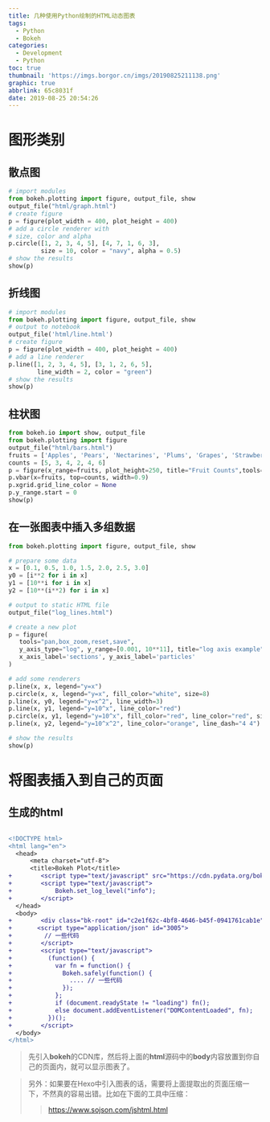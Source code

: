 ```yaml
---
title: 几种使用Python绘制的HTML动态图表
tags:
  - Python
  - Bokeh
categories:
  - Development
  - Python
toc: true
thumbnail: 'https://imgs.borgor.cn/imgs/20190825211138.png'
graphic: true
abbrlink: 65c8031f
date: 2019-08-25 20:54:26
---
```


# 图形类别

## 散点图

<!-- more -->

```python
# import modules 
from bokeh.plotting import figure, output_file, show 
output_file("html/graph.html")
# create figure 
p = figure(plot_width = 400, plot_height = 400) 
# add a circle renderer with 
# size, color and alpha 
p.circle([1, 2, 3, 4, 5], [4, 7, 1, 6, 3],  
         size = 10, color = "navy", alpha = 0.5) 
# show the results 
show(p)  
```

<div class="bk-root"id="9e74db55-03d6-4f97-8bf6-f3f44d93c069"data-root-id="1547"></div><script type="application/json"id="1764">{"fd0bb85e-181d-4818-b071-6ff2f09da3b8":{"roots":{"references":[{"attributes":{"below":[{"id":"1556","type":"LinearAxis"}],"center":[{"id":"1560","type":"Grid"},{"id":"1565","type":"Grid"}],"left":[{"id":"1561","type":"LinearAxis"}],"plot_height":400,"plot_width":400,"renderers":[{"id":"1582","type":"GlyphRenderer"}],"title":{"id":"1620","type":"Title"},"toolbar":{"id":"1572","type":"Toolbar"},"x_range":{"id":"1548","type":"DataRange1d"},"x_scale":{"id":"1552","type":"LinearScale"},"y_range":{"id":"1550","type":"DataRange1d"},"y_scale":{"id":"1554","type":"LinearScale"}},"id":"1547","subtype":"Figure","type":"Plot"},{"attributes":{"formatter":{"id":"1625","type":"BasicTickFormatter"},"ticker":{"id":"1562","type":"BasicTicker"}},"id":"1561","type":"LinearAxis"},{"attributes":{"callback":null,"data":{"x":[1,2,3,4,5],"y":[4,7,1,6,3]},"selected":{"id":"1627","type":"Selection"},"selection_policy":{"id":"1626","type":"UnionRenderers"}},"id":"1579","type":"ColumnDataSource"},{"attributes":{"source":{"id":"1579","type":"ColumnDataSource"}},"id":"1583","type":"CDSView"},{"attributes":{"overlay":{"id":"1628","type":"BoxAnnotation"}},"id":"1568","type":"BoxZoomTool"},{"attributes":{"fill_alpha":{"value":0.1},"fill_color":{"value":"#1f77b4"},"line_alpha":{"value":0.1},"line_color":{"value":"#1f77b4"},"size":{"units":"screen","value":10},"x":{"field":"x"},"y":{"field":"y"}},"id":"1581","type":"Circle"},{"attributes":{"formatter":{"id":"1623","type":"BasicTickFormatter"},"ticker":{"id":"1557","type":"BasicTicker"}},"id":"1556","type":"LinearAxis"},{"attributes":{"data_source":{"id":"1579","type":"ColumnDataSource"},"glyph":{"id":"1580","type":"Circle"},"hover_glyph":null,"muted_glyph":null,"nonselection_glyph":{"id":"1581","type":"Circle"},"selection_glyph":null,"view":{"id":"1583","type":"CDSView"}},"id":"1582","type":"GlyphRenderer"},{"attributes":{"ticker":{"id":"1557","type":"BasicTicker"}},"id":"1560","type":"Grid"},{"attributes":{"active_drag":"auto","active_inspect":"auto","active_multi":null,"active_scroll":"auto","active_tap":"auto","tools":[{"id":"1566","type":"PanTool"},{"id":"1567","type":"WheelZoomTool"},{"id":"1568","type":"BoxZoomTool"},{"id":"1569","type":"SaveTool"},{"id":"1570","type":"ResetTool"},{"id":"1571","type":"HelpTool"}]},"id":"1572","type":"Toolbar"},{"attributes":{},"id":"1567","type":"WheelZoomTool"},{"attributes":{"fill_alpha":{"value":0.5},"fill_color":{"value":"navy"},"line_alpha":{"value":0.5},"line_color":{"value":"navy"},"size":{"units":"screen","value":10},"x":{"field":"x"},"y":{"field":"y"}},"id":"1580","type":"Circle"},{"attributes":{},"id":"1566","type":"PanTool"},{"attributes":{"dimension":1,"ticker":{"id":"1562","type":"BasicTicker"}},"id":"1565","type":"Grid"},{"attributes":{"callback":null},"id":"1550","type":"DataRange1d"},{"attributes":{},"id":"1562","type":"BasicTicker"},{"attributes":{},"id":"1570","type":"ResetTool"},{"attributes":{},"id":"1554","type":"LinearScale"},{"attributes":{"text":""},"id":"1620","type":"Title"},{"attributes":{},"id":"1623","type":"BasicTickFormatter"},{"attributes":{},"id":"1571","type":"HelpTool"},{"attributes":{},"id":"1569","type":"SaveTool"},{"attributes":{},"id":"1626","type":"UnionRenderers"},{"attributes":{"callback":null},"id":"1548","type":"DataRange1d"},{"attributes":{"bottom_units":"screen","fill_alpha":{"value":0.5},"fill_color":{"value":"lightgrey"},"left_units":"screen","level":"overlay","line_alpha":{"value":1.0},"line_color":{"value":"black"},"line_dash":[4,4],"line_width":{"value":2},"render_mode":"css","right_units":"screen","top_units":"screen"},"id":"1628","type":"BoxAnnotation"},{"attributes":{},"id":"1557","type":"BasicTicker"},{"attributes":{},"id":"1552","type":"LinearScale"},{"attributes":{},"id":"1627","type":"Selection"},{"attributes":{},"id":"1625","type":"BasicTickFormatter"}],"root_ids":["1547"]},"title":"Bokeh Application","version":"1.3.4"}}</script><script type="text/javascript">(function(){var fn=function(){Bokeh.safely(function(){(function(root){function embed_document(root){var docs_json=document.getElementById('1764').textContent;var render_items=[{"docid":"fd0bb85e-181d-4818-b071-6ff2f09da3b8","roots":{"1547":"9e74db55-03d6-4f97-8bf6-f3f44d93c069"}}];root.Bokeh.embed.embed_items(docs_json,render_items)}if(root.Bokeh!==undefined){embed_document(root)}else{var attempts=0;var timer=setInterval(function(root){if(root.Bokeh!==undefined){embed_document(root);clearInterval(timer)}attempts++;if(attempts>100){console.log("Bokeh: ERROR: Unable to run BokehJS code because BokehJS library is missing");clearInterval(timer)}},10,root)}})(window)})};if(document.readyState!="loading")fn();else document.addEventListener("DOMContentLoaded",fn)})();</script>

## 折线图

```python
# import modules 
from bokeh.plotting import figure, output_file, show 
# output to notebook 
output_file('html/line.html') 
# create figure 
p = figure(plot_width = 400, plot_height = 400) 
# add a line renderer 
p.line([1, 2, 3, 4, 5], [3, 1, 2, 6, 5],  
        line_width = 2, color = "green") 
# show the results 
show(p) 
```

<div class="bk-root"id="b2c7bbaf-c3f8-47c1-90d2-433614deadc3"data-root-id="1774"></div><script type="application/json"id="2000">{"b5ba7376-bd7e-4b57-9350-d258d68e91b4":{"roots":{"references":[{"attributes":{"below":[{"id":"1783","type":"LinearAxis"}],"center":[{"id":"1787","type":"Grid"},{"id":"1792","type":"Grid"}],"left":[{"id":"1788","type":"LinearAxis"}],"plot_height":400,"plot_width":400,"renderers":[{"id":"1809","type":"GlyphRenderer"}],"title":{"id":"1856","type":"Title"},"toolbar":{"id":"1799","type":"Toolbar"},"x_range":{"id":"1775","type":"DataRange1d"},"x_scale":{"id":"1779","type":"LinearScale"},"y_range":{"id":"1777","type":"DataRange1d"},"y_scale":{"id":"1781","type":"LinearScale"}},"id":"1774","subtype":"Figure","type":"Plot"},{"attributes":{"data_source":{"id":"1806","type":"ColumnDataSource"},"glyph":{"id":"1807","type":"Line"},"hover_glyph":null,"muted_glyph":null,"nonselection_glyph":{"id":"1808","type":"Line"},"selection_glyph":null,"view":{"id":"1810","type":"CDSView"}},"id":"1809","type":"GlyphRenderer"},{"attributes":{"active_drag":"auto","active_inspect":"auto","active_multi":null,"active_scroll":"auto","active_tap":"auto","tools":[{"id":"1793","type":"PanTool"},{"id":"1794","type":"WheelZoomTool"},{"id":"1795","type":"BoxZoomTool"},{"id":"1796","type":"SaveTool"},{"id":"1797","type":"ResetTool"},{"id":"1798","type":"HelpTool"}]},"id":"1799","type":"Toolbar"},{"attributes":{},"id":"1859","type":"BasicTickFormatter"},{"attributes":{},"id":"1794","type":"WheelZoomTool"},{"attributes":{"formatter":{"id":"1861","type":"BasicTickFormatter"},"ticker":{"id":"1789","type":"BasicTicker"}},"id":"1788","type":"LinearAxis"},{"attributes":{},"id":"1781","type":"LinearScale"},{"attributes":{},"id":"1863","type":"Selection"},{"attributes":{"dimension":1,"ticker":{"id":"1789","type":"BasicTicker"}},"id":"1792","type":"Grid"},{"attributes":{},"id":"1861","type":"BasicTickFormatter"},{"attributes":{"ticker":{"id":"1784","type":"BasicTicker"}},"id":"1787","type":"Grid"},{"attributes":{},"id":"1779","type":"LinearScale"},{"attributes":{"line_alpha":0.1,"line_color":"#1f77b4","line_width":2,"x":{"field":"x"},"y":{"field":"y"}},"id":"1808","type":"Line"},{"attributes":{"source":{"id":"1806","type":"ColumnDataSource"}},"id":"1810","type":"CDSView"},{"attributes":{},"id":"1797","type":"ResetTool"},{"attributes":{"callback":null},"id":"1775","type":"DataRange1d"},{"attributes":{"callback":null,"data":{"x":[1,2,3,4,5],"y":[3,1,2,6,5]},"selected":{"id":"1863","type":"Selection"},"selection_policy":{"id":"1862","type":"UnionRenderers"}},"id":"1806","type":"ColumnDataSource"},{"attributes":{"callback":null},"id":"1777","type":"DataRange1d"},{"attributes":{"formatter":{"id":"1859","type":"BasicTickFormatter"},"ticker":{"id":"1784","type":"BasicTicker"}},"id":"1783","type":"LinearAxis"},{"attributes":{"text":""},"id":"1856","type":"Title"},{"attributes":{"line_color":"green","line_width":2,"x":{"field":"x"},"y":{"field":"y"}},"id":"1807","type":"Line"},{"attributes":{},"id":"1793","type":"PanTool"},{"attributes":{},"id":"1796","type":"SaveTool"},{"attributes":{},"id":"1798","type":"HelpTool"},{"attributes":{"overlay":{"id":"1864","type":"BoxAnnotation"}},"id":"1795","type":"BoxZoomTool"},{"attributes":{},"id":"1862","type":"UnionRenderers"},{"attributes":{},"id":"1789","type":"BasicTicker"},{"attributes":{},"id":"1784","type":"BasicTicker"},{"attributes":{"bottom_units":"screen","fill_alpha":{"value":0.5},"fill_color":{"value":"lightgrey"},"left_units":"screen","level":"overlay","line_alpha":{"value":1.0},"line_color":{"value":"black"},"line_dash":[4,4],"line_width":{"value":2},"render_mode":"css","right_units":"screen","top_units":"screen"},"id":"1864","type":"BoxAnnotation"}],"root_ids":["1774"]},"title":"Bokeh Application","version":"1.3.4"}}</script><script type="text/javascript">(function(){var fn=function(){Bokeh.safely(function(){(function(root){function embed_document(root){var docs_json=document.getElementById('2000').textContent;var render_items=[{"docid":"b5ba7376-bd7e-4b57-9350-d258d68e91b4","roots":{"1774":"b2c7bbaf-c3f8-47c1-90d2-433614deadc3"}}];root.Bokeh.embed.embed_items(docs_json,render_items)}if(root.Bokeh!==undefined){embed_document(root)}else{var attempts=0;var timer=setInterval(function(root){if(root.Bokeh!==undefined){embed_document(root);clearInterval(timer)}attempts++;if(attempts>100){console.log("Bokeh: ERROR: Unable to run BokehJS code because BokehJS library is missing");clearInterval(timer)}},10,root)}})(window)})};if(document.readyState!="loading")fn();else document.addEventListener("DOMContentLoaded",fn)})();</script>

## 柱状图

```python
from bokeh.io import show, output_file
from bokeh.plotting import figure
output_file("html/bars.html")
fruits = ['Apples', 'Pears', 'Nectarines', 'Plums', 'Grapes', 'Strawberries']
counts = [5, 3, 4, 2, 4, 6]
p = figure(x_range=fruits, plot_height=250, title="Fruit Counts",tools="")
p.vbar(x=fruits, top=counts, width=0.9)
p.xgrid.grid_line_color = None
p.y_range.start = 0
show(p)
```

<div class="bk-root"id="1a530e00-250e-4201-97a5-b4603f00f030"data-root-id="3013"></div><script type="application/json"id="3389">{"29b4f9b5-1769-489c-be3c-bd4c675994c9":{"roots":{"references":[{"attributes":{"below":[{"id":"3024","type":"LinearAxis"}],"center":[{"id":"3028","type":"Grid"},{"id":"3032","type":"Grid"},{"id":"3064","type":"Legend"}],"left":[{"id":"3029","type":"CategoricalAxis"}],"outline_line_color":{"value":null},"plot_height":250,"renderers":[{"id":"3056","type":"GlyphRenderer"},{"id":"3069","type":"GlyphRenderer"},{"id":"3083","type":"GlyphRenderer"},{"id":"3104","type":"GlyphRenderer"},{"id":"3118","type":"GlyphRenderer"},{"id":"3134","type":"GlyphRenderer"}],"title":{"id":"3014","type":"Title"},"toolbar":{"id":"3039","type":"Toolbar"},"toolbar_location":null,"x_range":{"id":"3016","type":"Range1d"},"x_scale":{"id":"3020","type":"LinearScale"},"y_range":{"id":"3018","type":"FactorRange"},"y_scale":{"id":"3022","type":"CategoricalScale"}},"id":"3013","subtype":"Figure","type":"Plot"},{"attributes":{"fill_alpha":{"value":0.1},"fill_color":{"value":"#1f77b4"},"height":{"value":0.9},"left":{"expr":{"id":"3049","type":"Stack"}},"line_alpha":{"value":0.1},"line_color":{"value":"#1f77b4"},"right":{"expr":{"id":"3050","type":"Stack"}},"y":{"field":"fruits"}},"id":"3068","type":"HBar"},{"attributes":{"data_source":{"id":"3046","type":"ColumnDataSource"},"glyph":{"id":"3067","type":"HBar"},"hover_glyph":null,"muted_glyph":null,"name":"2016","nonselection_glyph":{"id":"3068","type":"HBar"},"selection_glyph":null,"view":{"id":"3070","type":"CDSView"}},"id":"3069","type":"GlyphRenderer"},{"attributes":{"fill_alpha":{"value":0.1},"fill_color":{"value":"#1f77b4"},"height":{"value":0.9},"left":{"expr":{"id":"3047","type":"Stack"}},"line_alpha":{"value":0.1},"line_color":{"value":"#1f77b4"},"right":{"expr":{"id":"3048","type":"Stack"}},"y":{"field":"fruits"}},"id":"3055","type":"HBar"},{"attributes":{"fill_alpha":{"value":0.1},"fill_color":{"value":"#1f77b4"},"height":{"value":0.9},"left":{"expr":{"id":"3099","type":"Stack"}},"line_alpha":{"value":0.1},"line_color":{"value":"#1f77b4"},"right":{"expr":{"id":"3100","type":"Stack"}},"y":{"field":"fruits"}},"id":"3133","type":"HBar"},{"attributes":{},"id":"3060","type":"BasicTickFormatter"},{"attributes":{"overlay":{"id":"3063","type":"BoxAnnotation"}},"id":"3035","type":"BoxZoomTool"},{"attributes":{"data_source":{"id":"3094","type":"ColumnDataSource"},"glyph":{"id":"3132","type":"HBar"},"hover_glyph":null,"muted_glyph":null,"name":"2017","nonselection_glyph":{"id":"3133","type":"HBar"},"selection_glyph":null,"view":{"id":"3135","type":"CDSView"}},"id":"3134","type":"GlyphRenderer"},{"attributes":{},"id":"3036","type":"SaveTool"},{"attributes":{"source":{"id":"3046","type":"ColumnDataSource"}},"id":"3057","type":"CDSView"},{"attributes":{},"id":"3037","type":"ResetTool"},{"attributes":{"fields":[]},"id":"3047","type":"Stack"},{"attributes":{"fields":["2015","2016"]},"id":"3098","type":"Stack"},{"attributes":{"fields":["2015"]},"id":"3097","type":"Stack"},{"attributes":{"fields":["2015","2016"]},"id":"3099","type":"Stack"},{"attributes":{"data_source":{"id":"3046","type":"ColumnDataSource"},"glyph":{"id":"3054","type":"HBar"},"hover_glyph":null,"muted_glyph":null,"name":"2015","nonselection_glyph":{"id":"3055","type":"HBar"},"selection_glyph":null,"view":{"id":"3057","type":"CDSView"}},"id":"3056","type":"GlyphRenderer"},{"attributes":{"source":{"id":"3094","type":"ColumnDataSource"}},"id":"3105","type":"CDSView"},{"attributes":{"label":{"value":"2016 exports"},"renderers":[{"id":"3069","type":"GlyphRenderer"}]},"id":"3079","type":"LegendItem"},{"attributes":{},"id":"3038","type":"HelpTool"},{"attributes":{"items":[{"id":"3065","type":"LegendItem"},{"id":"3079","type":"LegendItem"},{"id":"3093","type":"LegendItem"},{"id":"3114","type":"LegendItem"},{"id":"3130","type":"LegendItem"},{"id":"3146","type":"LegendItem"}],"location":"top_left"},"id":"3064","type":"Legend"},{"attributes":{"source":{"id":"3046","type":"ColumnDataSource"}},"id":"3070","type":"CDSView"},{"attributes":{},"id":"3077","type":"Selection"},{"attributes":{"fields":["2015","2016","2017"]},"id":"3100","type":"Stack"},{"attributes":{"active_drag":"auto","active_inspect":"auto","active_multi":null,"active_scroll":"auto","active_tap":"auto","tools":[{"id":"3033","type":"PanTool"},{"id":"3034","type":"WheelZoomTool"},{"id":"3035","type":"BoxZoomTool"},{"id":"3036","type":"SaveTool"},{"id":"3037","type":"ResetTool"},{"id":"3038","type":"HelpTool"}]},"id":"3039","type":"Toolbar"},{"attributes":{"fill_color":{"value":"#fdbb84"},"height":{"value":0.9},"left":{"expr":{"id":"3097","type":"Stack"}},"line_color":{"value":"#fdbb84"},"right":{"expr":{"id":"3098","type":"Stack"}},"y":{"field":"fruits"}},"id":"3116","type":"HBar"},{"attributes":{"label":{"value":"2017 imports"},"renderers":[{"id":"3134","type":"GlyphRenderer"}]},"id":"3146","type":"LegendItem"},{"attributes":{"fill_color":{"value":"#e0f3db"},"height":{"value":0.9},"left":{"expr":{"id":"3051","type":"Stack"}},"line_color":{"value":"#e0f3db"},"right":{"expr":{"id":"3052","type":"Stack"}},"y":{"field":"fruits"}},"id":"3081","type":"HBar"},{"attributes":{"fill_color":{"value":"#e34a33"},"height":{"value":0.9},"left":{"expr":{"id":"3095","type":"Stack"}},"line_color":{"value":"#e34a33"},"right":{"expr":{"id":"3096","type":"Stack"}},"y":{"field":"fruits"}},"id":"3102","type":"HBar"},{"attributes":{},"id":"3033","type":"PanTool"},{"attributes":{"fields":["2015"]},"id":"3048","type":"Stack"},{"attributes":{},"id":"3022","type":"CategoricalScale"},{"attributes":{"fill_color":{"value":"#fee8c8"},"height":{"value":0.9},"left":{"expr":{"id":"3099","type":"Stack"}},"line_color":{"value":"#fee8c8"},"right":{"expr":{"id":"3100","type":"Stack"}},"y":{"field":"fruits"}},"id":"3132","type":"HBar"},{"attributes":{"data_source":{"id":"3094","type":"ColumnDataSource"},"glyph":{"id":"3116","type":"HBar"},"hover_glyph":null,"muted_glyph":null,"name":"2016","nonselection_glyph":{"id":"3117","type":"HBar"},"selection_glyph":null,"view":{"id":"3119","type":"CDSView"}},"id":"3118","type":"GlyphRenderer"},{"attributes":{"fill_alpha":{"value":0.1},"fill_color":{"value":"#1f77b4"},"height":{"value":0.9},"left":{"expr":{"id":"3095","type":"Stack"}},"line_alpha":{"value":0.1},"line_color":{"value":"#1f77b4"},"right":{"expr":{"id":"3096","type":"Stack"}},"y":{"field":"fruits"}},"id":"3103","type":"HBar"},{"attributes":{"fill_alpha":{"value":0.1},"fill_color":{"value":"#1f77b4"},"height":{"value":0.9},"left":{"expr":{"id":"3097","type":"Stack"}},"line_alpha":{"value":0.1},"line_color":{"value":"#1f77b4"},"right":{"expr":{"id":"3098","type":"Stack"}},"y":{"field":"fruits"}},"id":"3117","type":"HBar"},{"attributes":{"text":"Fruit import/export, by year"},"id":"3014","type":"Title"},{"attributes":{"data_source":{"id":"3094","type":"ColumnDataSource"},"glyph":{"id":"3102","type":"HBar"},"hover_glyph":null,"muted_glyph":null,"name":"2015","nonselection_glyph":{"id":"3103","type":"HBar"},"selection_glyph":null,"view":{"id":"3105","type":"CDSView"}},"id":"3104","type":"GlyphRenderer"},{"attributes":{"source":{"id":"3046","type":"ColumnDataSource"}},"id":"3084","type":"CDSView"},{"attributes":{"source":{"id":"3094","type":"ColumnDataSource"}},"id":"3135","type":"CDSView"},{"attributes":{"callback":null,"end":16,"start":-16},"id":"3016","type":"Range1d"},{"attributes":{"fill_alpha":{"value":0.1},"fill_color":{"value":"#1f77b4"},"height":{"value":0.9},"left":{"expr":{"id":"3051","type":"Stack"}},"line_alpha":{"value":0.1},"line_color":{"value":"#1f77b4"},"right":{"expr":{"id":"3052","type":"Stack"}},"y":{"field":"fruits"}},"id":"3082","type":"HBar"},{"attributes":{"callback":null,"data":{"2015":[-1,0,-1,-3,-2,-1],"2016":[-2,-1,-3,-1,-2,-2],"2017":[-1,-2,-1,0,-2,-2],"fruits":["Apples","Pears","Nectarines","Plums","Grapes","Strawberries"]},"selected":{"id":"3128","type":"Selection"},"selection_policy":{"id":"3127","type":"UnionRenderers"}},"id":"3094","type":"ColumnDataSource"},{"attributes":{},"id":"3062","type":"CategoricalTickFormatter"},{"attributes":{"data_source":{"id":"3046","type":"ColumnDataSource"},"glyph":{"id":"3081","type":"HBar"},"hover_glyph":null,"muted_glyph":null,"name":"2017","nonselection_glyph":{"id":"3082","type":"HBar"},"selection_glyph":null,"view":{"id":"3084","type":"CDSView"}},"id":"3083","type":"GlyphRenderer"},{"attributes":{"fill_color":{"value":"#43a2ca"},"height":{"value":0.9},"left":{"expr":{"id":"3047","type":"Stack"}},"line_color":{"value":"#43a2ca"},"right":{"expr":{"id":"3048","type":"Stack"}},"y":{"field":"fruits"}},"id":"3054","type":"HBar"},{"attributes":{"fields":["2015"]},"id":"3049","type":"Stack"},{"attributes":{},"id":"3020","type":"LinearScale"},{"attributes":{"callback":null,"data":{"2015":[2,1,4,3,2,4],"2016":[5,3,4,2,4,6],"2017":[3,2,4,4,5,3],"fruits":["Apples","Pears","Nectarines","Plums","Grapes","Strawberries"]},"selected":{"id":"3077","type":"Selection"},"selection_policy":{"id":"3076","type":"UnionRenderers"}},"id":"3046","type":"ColumnDataSource"},{"attributes":{"formatter":{"id":"3060","type":"BasicTickFormatter"},"minor_tick_line_color":{"value":null},"ticker":{"id":"3025","type":"BasicTicker"}},"id":"3024","type":"LinearAxis"},{"attributes":{"callback":null,"factors":["Apples","Pears","Nectarines","Plums","Grapes","Strawberries"],"range_padding":0.1},"id":"3018","type":"FactorRange"},{"attributes":{"label":{"value":"2015 exports"},"renderers":[{"id":"3056","type":"GlyphRenderer"}]},"id":"3065","type":"LegendItem"},{"attributes":{"fields":["2015","2016"]},"id":"3050","type":"Stack"},{"attributes":{"label":{"value":"2015 imports"},"renderers":[{"id":"3104","type":"GlyphRenderer"}]},"id":"3114","type":"LegendItem"},{"attributes":{"fields":["2015","2016"]},"id":"3051","type":"Stack"},{"attributes":{"source":{"id":"3094","type":"ColumnDataSource"}},"id":"3119","type":"CDSView"},{"attributes":{"label":{"value":"2017 exports"},"renderers":[{"id":"3083","type":"GlyphRenderer"}]},"id":"3093","type":"LegendItem"},{"attributes":{"fields":["2015","2016","2017"]},"id":"3052","type":"Stack"},{"attributes":{"fields":["2015"]},"id":"3096","type":"Stack"},{"attributes":{},"id":"3030","type":"CategoricalTicker"},{"attributes":{},"id":"3034","type":"WheelZoomTool"},{"attributes":{},"id":"3076","type":"UnionRenderers"},{"attributes":{"bottom_units":"screen","fill_alpha":{"value":0.5},"fill_color":{"value":"lightgrey"},"left_units":"screen","level":"overlay","line_alpha":{"value":1.0},"line_color":{"value":"black"},"line_dash":[4,4],"line_width":{"value":2},"render_mode":"css","right_units":"screen","top_units":"screen"},"id":"3063","type":"BoxAnnotation"},{"attributes":{},"id":"3025","type":"BasicTicker"},{"attributes":{},"id":"3128","type":"Selection"},{"attributes":{"fill_color":{"value":"#a8ddb5"},"height":{"value":0.9},"left":{"expr":{"id":"3049","type":"Stack"}},"line_color":{"value":"#a8ddb5"},"right":{"expr":{"id":"3050","type":"Stack"}},"y":{"field":"fruits"}},"id":"3067","type":"HBar"},{"attributes":{"label":{"value":"2016 imports"},"renderers":[{"id":"3118","type":"GlyphRenderer"}]},"id":"3130","type":"LegendItem"},{"attributes":{"fields":[]},"id":"3095","type":"Stack"},{"attributes":{"ticker":{"id":"3025","type":"BasicTicker"}},"id":"3028","type":"Grid"},{"attributes":{},"id":"3127","type":"UnionRenderers"},{"attributes":{"formatter":{"id":"3062","type":"CategoricalTickFormatter"},"minor_tick_line_color":{"value":null},"ticker":{"id":"3030","type":"CategoricalTicker"}},"id":"3029","type":"CategoricalAxis"},{"attributes":{"dimension":1,"grid_line_color":null,"ticker":{"id":"3030","type":"CategoricalTicker"}},"id":"3032","type":"Grid"}],"root_ids":["3013"]},"title":"Bokeh Application","version":"1.3.4"}}</script><script type="text/javascript">(function(){var fn=function(){Bokeh.safely(function(){(function(root){function embed_document(root){var docs_json=document.getElementById('3389').textContent;var render_items=[{"docid":"29b4f9b5-1769-489c-be3c-bd4c675994c9","roots":{"3013":"1a530e00-250e-4201-97a5-b4603f00f030"}}];root.Bokeh.embed.embed_items(docs_json,render_items)}if(root.Bokeh!==undefined){embed_document(root)}else{var attempts=0;var timer=setInterval(function(root){if(root.Bokeh!==undefined){embed_document(root);clearInterval(timer)}attempts++;if(attempts>100){console.log("Bokeh: ERROR: Unable to run BokehJS code because BokehJS library is missing");clearInterval(timer)}},10,root)}})(window)})};if(document.readyState!="loading")fn();else document.addEventListener("DOMContentLoaded",fn)})();</script>

## 在一张图表中插入多组数据

```python
from bokeh.plotting import figure, output_file, show

# prepare some data
x = [0.1, 0.5, 1.0, 1.5, 2.0, 2.5, 3.0]
y0 = [i**2 for i in x]
y1 = [10**i for i in x]
y2 = [10**(i**2) for i in x]

# output to static HTML file
output_file("log_lines.html")

# create a new plot
p = figure(
   tools="pan,box_zoom,reset,save",
   y_axis_type="log", y_range=[0.001, 10**11], title="log axis example",
   x_axis_label='sections', y_axis_label='particles'
)

# add some renderers
p.line(x, x, legend="y=x")
p.circle(x, x, legend="y=x", fill_color="white", size=8)
p.line(x, y0, legend="y=x^2", line_width=3)
p.line(x, y1, legend="y=10^x", line_color="red")
p.circle(x, y1, legend="y=10^x", fill_color="red", line_color="red", size=6)
p.line(x, y2, legend="y=10^x^2", line_color="orange", line_dash="4 4")

# show the results
show(p)
```



<div class="bk-root"id="6b0cbb98-b19f-4278-8d9c-45e118441d6a"data-root-id="1001"></div><script type="application/json"id="1294">{"92c90687-3996-4e97-b3e9-d8f62e191825":{"roots":{"references":[{"attributes":{"callback":null,"data":{"x":[0.1,0.5,1.0,1.5,2.0,2.5,3.0],"y":[0.1,0.5,1.0,1.5,2.0,2.5,3.0]},"selected":{"id":"1071","type":"Selection"},"selection_policy":{"id":"1070","type":"UnionRenderers"}},"id":"1044","type":"ColumnDataSource"},{"attributes":{"source":{"id":"1031","type":"ColumnDataSource"}},"id":"1035","type":"CDSView"},{"attributes":{},"id":"1088","type":"UnionRenderers"},{"attributes":{},"id":"1022","type":"PanTool"},{"attributes":{"label":{"value":"y=10^x"},"renderers":[{"id":"1076","type":"GlyphRenderer"},{"id":"1094","type":"GlyphRenderer"}]},"id":"1090","type":"LegendItem"},{"attributes":{},"id":"1089","type":"Selection"},{"attributes":{},"id":"1024","type":"ResetTool"},{"attributes":{},"id":"1025","type":"SaveTool"},{"attributes":{"line_color":"orange","line_dash":[4,4],"x":{"field":"x"},"y":{"field":"y"}},"id":"1111","type":"Line"},{"attributes":{"callback":null,"data":{"x":[0.1,0.5,1.0,1.5,2.0,2.5,3.0],"y":[1.023292992280754,1.7782794100389228,10.0,177.82794100389228,10000.0,1778279.410038923,1000000000.0]},"selected":{"id":"1149","type":"Selection"},"selection_policy":{"id":"1148","type":"UnionRenderers"}},"id":"1110","type":"ColumnDataSource"},{"attributes":{"active_drag":"auto","active_inspect":"auto","active_multi":null,"active_scroll":"auto","active_tap":"auto","tools":[{"id":"1022","type":"PanTool"},{"id":"1023","type":"BoxZoomTool"},{"id":"1024","type":"ResetTool"},{"id":"1025","type":"SaveTool"}]},"id":"1026","type":"Toolbar"},{"attributes":{"line_color":"#1f77b4","line_width":3,"x":{"field":"x"},"y":{"field":"y"}},"id":"1058","type":"Line"},{"attributes":{"line_alpha":0.1,"line_color":"#1f77b4","x":{"field":"x"},"y":{"field":"y"}},"id":"1033","type":"Line"},{"attributes":{"fill_alpha":{"value":0.1},"fill_color":{"value":"#1f77b4"},"line_alpha":{"value":0.1},"line_color":{"value":"#1f77b4"},"size":{"units":"screen","value":6},"x":{"field":"x"},"y":{"field":"y"}},"id":"1093","type":"Circle"},{"attributes":{"data_source":{"id":"1031","type":"ColumnDataSource"},"glyph":{"id":"1032","type":"Line"},"hover_glyph":null,"muted_glyph":null,"nonselection_glyph":{"id":"1033","type":"Line"},"selection_glyph":null,"view":{"id":"1035","type":"CDSView"}},"id":"1034","type":"GlyphRenderer"},{"attributes":{"data_source":{"id":"1091","type":"ColumnDataSource"},"glyph":{"id":"1092","type":"Circle"},"hover_glyph":null,"muted_glyph":null,"nonselection_glyph":{"id":"1093","type":"Circle"},"selection_glyph":null,"view":{"id":"1095","type":"CDSView"}},"id":"1094","type":"GlyphRenderer"},{"attributes":{},"id":"1038","type":"BasicTickFormatter"},{"attributes":{"source":{"id":"1091","type":"ColumnDataSource"}},"id":"1095","type":"CDSView"},{"attributes":{"items":[{"id":"1043","type":"LegendItem"},{"id":"1072","type":"LegendItem"},{"id":"1090","type":"LegendItem"},{"id":"1131","type":"LegendItem"}]},"id":"1042","type":"Legend"},{"attributes":{},"id":"1108","type":"UnionRenderers"},{"attributes":{"text":"log axis example"},"id":"1002","type":"Title"},{"attributes":{"ticker":null},"id":"1040","type":"LogTickFormatter"},{"attributes":{"callback":null,"end":100000000000,"start":0.001},"id":"1006","type":"Range1d"},{"attributes":{"bottom_units":"screen","fill_alpha":{"value":0.5},"fill_color":{"value":"lightgrey"},"left_units":"screen","level":"overlay","line_alpha":{"value":1.0},"line_color":{"value":"black"},"line_dash":[4,4],"line_width":{"value":2},"render_mode":"css","right_units":"screen","top_units":"screen"},"id":"1041","type":"BoxAnnotation"},{"attributes":{},"id":"1109","type":"Selection"},{"attributes":{"callback":null,"data":{"x":[0.1,0.5,1.0,1.5,2.0,2.5,3.0],"y":[0.010000000000000002,0.25,1.0,2.25,4.0,6.25,9.0]},"selected":{"id":"1089","type":"Selection"},"selection_policy":{"id":"1088","type":"UnionRenderers"}},"id":"1057","type":"ColumnDataSource"},{"attributes":{"label":{"value":"y=x"},"renderers":[{"id":"1034","type":"GlyphRenderer"},{"id":"1047","type":"GlyphRenderer"}]},"id":"1043","type":"LegendItem"},{"attributes":{"line_alpha":0.1,"line_color":"#1f77b4","line_dash":[4,4],"x":{"field":"x"},"y":{"field":"y"}},"id":"1112","type":"Line"},{"attributes":{"data_source":{"id":"1110","type":"ColumnDataSource"},"glyph":{"id":"1111","type":"Line"},"hover_glyph":null,"muted_glyph":null,"nonselection_glyph":{"id":"1112","type":"Line"},"selection_glyph":null,"view":{"id":"1114","type":"CDSView"}},"id":"1113","type":"GlyphRenderer"},{"attributes":{"fill_alpha":{"value":0.1},"fill_color":{"value":"#1f77b4"},"line_alpha":{"value":0.1},"line_color":{"value":"#1f77b4"},"size":{"units":"screen","value":8},"x":{"field":"x"},"y":{"field":"y"}},"id":"1046","type":"Circle"},{"attributes":{"source":{"id":"1110","type":"ColumnDataSource"}},"id":"1114","type":"CDSView"},{"attributes":{"data_source":{"id":"1044","type":"ColumnDataSource"},"glyph":{"id":"1045","type":"Circle"},"hover_glyph":null,"muted_glyph":null,"nonselection_glyph":{"id":"1046","type":"Circle"},"selection_glyph":null,"view":{"id":"1048","type":"CDSView"}},"id":"1047","type":"GlyphRenderer"},{"attributes":{},"id":"1129","type":"UnionRenderers"},{"attributes":{"label":{"value":"y=10^x^2"},"renderers":[{"id":"1113","type":"GlyphRenderer"}]},"id":"1131","type":"LegendItem"},{"attributes":{"source":{"id":"1044","type":"ColumnDataSource"}},"id":"1048","type":"CDSView"},{"attributes":{},"id":"1055","type":"UnionRenderers"},{"attributes":{},"id":"1130","type":"Selection"},{"attributes":{"callback":null,"data":{"x":[0.1,0.5,1.0,1.5,2.0,2.5,3.0],"y":[0.1,0.5,1.0,1.5,2.0,2.5,3.0]},"selected":{"id":"1056","type":"Selection"},"selection_policy":{"id":"1055","type":"UnionRenderers"}},"id":"1031","type":"ColumnDataSource"},{"attributes":{},"id":"1056","type":"Selection"},{"attributes":{"callback":null,"data":{"x":[0.1,0.5,1.0,1.5,2.0,2.5,3.0],"y":[1.2589254117941673,3.1622776601683795,10.0,31.622776601683793,100.0,316.22776601683796,1000.0]},"selected":{"id":"1109","type":"Selection"},"selection_policy":{"id":"1108","type":"UnionRenderers"}},"id":"1073","type":"ColumnDataSource"},{"attributes":{"source":{"id":"1073","type":"ColumnDataSource"}},"id":"1077","type":"CDSView"},{"attributes":{"callback":null},"id":"1004","type":"DataRange1d"},{"attributes":{"line_color":"red","x":{"field":"x"},"y":{"field":"y"}},"id":"1074","type":"Line"},{"attributes":{},"id":"1148","type":"UnionRenderers"},{"attributes":{"data_source":{"id":"1057","type":"ColumnDataSource"},"glyph":{"id":"1058","type":"Line"},"hover_glyph":null,"muted_glyph":null,"nonselection_glyph":{"id":"1059","type":"Line"},"selection_glyph":null,"view":{"id":"1061","type":"CDSView"}},"id":"1060","type":"GlyphRenderer"},{"attributes":{},"id":"1149","type":"Selection"},{"attributes":{},"id":"1010","type":"LogScale"},{"attributes":{"overlay":{"id":"1041","type":"BoxAnnotation"}},"id":"1023","type":"BoxZoomTool"},{"attributes":{"source":{"id":"1057","type":"ColumnDataSource"}},"id":"1061","type":"CDSView"},{"attributes":{},"id":"1070","type":"UnionRenderers"},{"attributes":{},"id":"1008","type":"LinearScale"},{"attributes":{"line_color":"#1f77b4","x":{"field":"x"},"y":{"field":"y"}},"id":"1032","type":"Line"},{"attributes":{"label":{"value":"y=x^2"},"renderers":[{"id":"1060","type":"GlyphRenderer"}]},"id":"1072","type":"LegendItem"},{"attributes":{"axis_label":"sections","formatter":{"id":"1038","type":"BasicTickFormatter"},"ticker":{"id":"1013","type":"BasicTicker"}},"id":"1012","type":"LinearAxis"},{"attributes":{},"id":"1071","type":"Selection"},{"attributes":{"dimension":1,"ticker":{"id":"1018","type":"LogTicker"}},"id":"1021","type":"Grid"},{"attributes":{},"id":"1013","type":"BasicTicker"},{"attributes":{"line_alpha":0.1,"line_color":"#1f77b4","line_width":3,"x":{"field":"x"},"y":{"field":"y"}},"id":"1059","type":"Line"},{"attributes":{"fill_color":{"value":"red"},"line_color":{"value":"red"},"size":{"units":"screen","value":6},"x":{"field":"x"},"y":{"field":"y"}},"id":"1092","type":"Circle"},{"attributes":{"ticker":{"id":"1013","type":"BasicTicker"}},"id":"1016","type":"Grid"},{"attributes":{"callback":null,"data":{"x":[0.1,0.5,1.0,1.5,2.0,2.5,3.0],"y":[1.2589254117941673,3.1622776601683795,10.0,31.622776601683793,100.0,316.22776601683796,1000.0]},"selected":{"id":"1130","type":"Selection"},"selection_policy":{"id":"1129","type":"UnionRenderers"}},"id":"1091","type":"ColumnDataSource"},{"attributes":{"below":[{"id":"1012","type":"LinearAxis"}],"center":[{"id":"1016","type":"Grid"},{"id":"1021","type":"Grid"},{"id":"1042","type":"Legend"}],"left":[{"id":"1017","type":"LogAxis"}],"renderers":[{"id":"1034","type":"GlyphRenderer"},{"id":"1047","type":"GlyphRenderer"},{"id":"1060","type":"GlyphRenderer"},{"id":"1076","type":"GlyphRenderer"},{"id":"1094","type":"GlyphRenderer"},{"id":"1113","type":"GlyphRenderer"}],"title":{"id":"1002","type":"Title"},"toolbar":{"id":"1026","type":"Toolbar"},"x_range":{"id":"1004","type":"DataRange1d"},"x_scale":{"id":"1008","type":"LinearScale"},"y_range":{"id":"1006","type":"Range1d"},"y_scale":{"id":"1010","type":"LogScale"}},"id":"1001","subtype":"Figure","type":"Plot"},{"attributes":{"data_source":{"id":"1073","type":"ColumnDataSource"},"glyph":{"id":"1074","type":"Line"},"hover_glyph":null,"muted_glyph":null,"nonselection_glyph":{"id":"1075","type":"Line"},"selection_glyph":null,"view":{"id":"1077","type":"CDSView"}},"id":"1076","type":"GlyphRenderer"},{"attributes":{"num_minor_ticks":10},"id":"1018","type":"LogTicker"},{"attributes":{"axis_label":"particles","formatter":{"id":"1040","type":"LogTickFormatter"},"ticker":{"id":"1018","type":"LogTicker"}},"id":"1017","type":"LogAxis"},{"attributes":{"line_alpha":0.1,"line_color":"#1f77b4","x":{"field":"x"},"y":{"field":"y"}},"id":"1075","type":"Line"},{"attributes":{"fill_color":{"value":"white"},"line_color":{"value":"#1f77b4"},"size":{"units":"screen","value":8},"x":{"field":"x"},"y":{"field":"y"}},"id":"1045","type":"Circle"}],"root_ids":["1001"]},"title":"Bokeh Application","version":"1.3.4"}}</script><script type="text/javascript">(function(){var fn=function(){Bokeh.safely(function(){(function(root){function embed_document(root){var docs_json=document.getElementById('1294').textContent;var render_items=[{"docid":"92c90687-3996-4e97-b3e9-d8f62e191825","roots":{"1001":"6b0cbb98-b19f-4278-8d9c-45e118441d6a"}}];root.Bokeh.embed.embed_items(docs_json,render_items)}if(root.Bokeh!==undefined){embed_document(root)}else{var attempts=0;var timer=setInterval(function(root){if(root.Bokeh!==undefined){embed_document(root);clearInterval(timer)}attempts++;if(attempts>100){console.log("Bokeh: ERROR: Unable to run BokehJS code because BokehJS library is missing");clearInterval(timer)}},10,root)}})(window)})};if(document.readyState!="loading")fn();else document.addEventListener("DOMContentLoaded",fn)})();</script>

# 将图表插入到自己的页面

## 生成的html

```diff

<!DOCTYPE html>
<html lang="en">
  <head>
      <meta charset="utf-8">
      <title>Bokeh Plot</title>
+        <script type="text/javascript" src="https://cdn.pydata.org/bokeh/release/bokeh-1.3.4.min.js"></script>
+        <script type="text/javascript">
+            Bokeh.set_log_level("info");
+        </script>
  </head>
  <body>
+        <div class="bk-root" id="c2e1f62c-4bf8-4646-b45f-0941761cab1e" data-root-id="2631"></div>
+       <script type="application/json" id="3005">
+         // 一些代码
+        </script>
+        <script type="text/javascript">
+          (function() {
+            var fn = function() {
+              Bokeh.safely(function() {
+                .... // 一些代码
+              });
+            };
+            if (document.readyState != "loading") fn();
+            else document.addEventListener("DOMContentLoaded", fn);
+          })();
+        </script>
  </body>
</html>
```

> 先引入**bokeh**的CDN库，然后将上面的**html**源码中的**body**内容放置到你自己的页面内，就可以显示图表了。

> 另外：如果要在Hexo中引入图表的话，需要将上面提取出的页面压缩一下，不然真的容易出错。比如在下面的工具中压缩：
>
> > https://www.sojson.com/jshtml.html